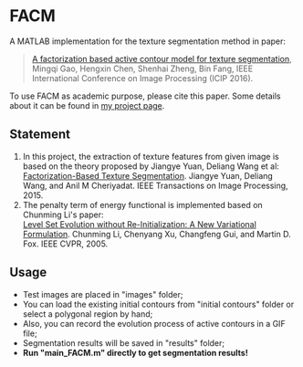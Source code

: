 # FACM
A MATLAB implementation for the texture segmentation method in paper:   
>[A factorization based active contour model for texture segmentation](http://ieeexplore.ieee.org/document/7533173/), Mingqi Gao, Hengxin Chen, Shenhai Zheng, Bin Fang, IEEE International Conference on Image Processing (ICIP 2016).    

To use FACM as academic purpose, please cite this paper. Some details about it can be found in [my project page](https://mingqigao.com/projects/ACM/FACM).

## Statement
1. In this project, the extraction of texture features from given image is based on the theory proposed by Jiangye Yuan, Deliang Wang et al:  
[Factorization-Based Texture Segmentation](http://ieeexplore.ieee.org/document/7127013/). Jiangye Yuan, Deliang Wang, and Anil M Cheriyadat. IEEE Transactions on Image Processing, 2015.   
2. The penalty term of energy functional is implemented based on Chunming Li's paper:  
[Level Set Evolution without Re-Initialization: A New Variational Formulation](http://ieeexplore.ieee.org/document/1467299/). Chunming Li, Chenyang Xu, Changfeng Gui, and Martin D. Fox. IEEE CVPR, 2005.

## Usage
* Test images are placed in "images" folder;
* You can load the existing initial contours from "initial contours" folder or select a polygonal region by hand;
* Also, you can record the evolution process of active contours in a GIF file;
* Segmentation results will be saved in "results" folder;
* __Run "main_FACM.m" directly to get segmentation results!__
